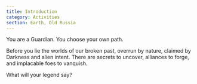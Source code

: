 ```yaml
---
title: Introduction
category: Activities
section: Earth, Old Russia
---
```


You are a Guardian. You choose your own path.

Before you lie the worlds of our broken past, overrun by nature, claimed by Darkness and alien intent. There are secrets to uncover, alliances to forge, and implacable foes to vanquish.

What will your legend say?
